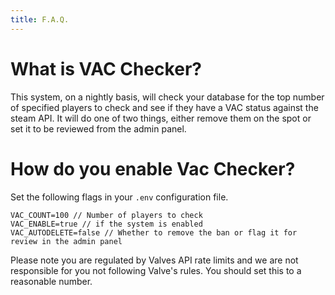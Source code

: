 ```yaml
---
title: F.A.Q.
---
```


# What is VAC Checker?

This system, on a nightly basis, will check your database for the top number of specified players to check and see if they have a VAC status against the steam API. It will do one of two things, either remove them on the spot or set it to be reviewed from the admin panel.


# How do you enable Vac Checker?
Set the following flags in your `.env` configuration file.

```
VAC_COUNT=100 // Number of players to check
VAC_ENABLE=true // if the system is enabled
VAC_AUTODELETE=false // Whether to remove the ban or flag it for review in the admin panel
```

Please note you are regulated by Valves API rate limits and we are not responsible for you not following Valve's rules. You should set this to a reasonable number.